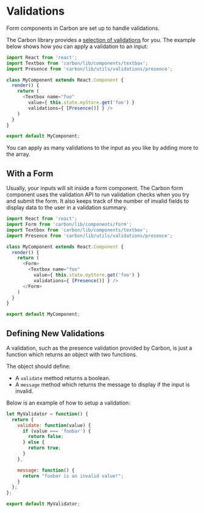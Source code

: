 # Validations

Form components in Carbon are set up to handle validations.

The Carbon library provides a [selection of validations](https://github.com/Sage/carbon/tree/master/src/utils/validations) for you. The example below shows how you can apply a validation to an input:

```js
import React from 'react';
import Textbox from 'carbon/lib/components/textbox';
import Presence from 'carbon/lib/utils/validations/presence';

class MyComponent extends React.Component {
  render() {
    return (
      <Textbox name="foo"
        value={ this.state.myStore.get('foo') }
        validations={ [Presence()] } />
    )
  }
}

export default MyComponent;
```

You can apply as many validations to the input as you like by adding more to the array.

## With a Form

Usually, your inputs will sit inside a form component. The Carbon form component uses the validation API to run validation checks when you try and submit the form. It also keeps track of the number of invalid fields to display data to the user in a validation summary.


```js
import React from 'react';
import Form from 'carbon/lib/components/form';
import Textbox from 'carbon/lib/components/textbox';
import Presence from 'carbon/lib/utils/validations/presence';

class MyComponent extends React.Component {
  render() {
    return (
      <Form>
        <Textbox name="foo"
          value={ this.state.myStore.get('foo') }
          validations={ [Presence()] } />
      </Form>
    )
  }
}

export default MyComponent;
```

## Defining New Validations

A validation, such as the presence validation provided by Carbon, is just a function which returns an object with two functions.

The object should define:

* A `validate` method returns a boolean.
* A `message` method which returns the message to display if the input is invalid.

Below is an example of how to setup a validation:

```js
let MyValidator = function() {
  return {
    validate: function(value) {
      if (value === 'foobar') {
        return false;
      } else {
        return true;
      }
    },

    message: function() {
      return "foobar is an invalid value!";
    }
  };
};

export default MyValidator;
```
